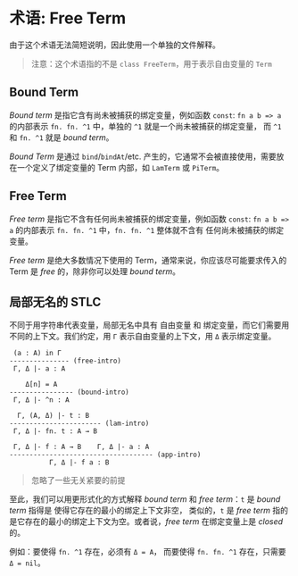 # 术语: Free Term

由于这个术语无法简短说明，因此使用一个单独的文件解释。

> 注意：这个术语指的不是 `class FreeTerm`，用于表示自由变量的 `Term`

## Bound Term

_Bound term_ 是指它含有尚未被捕获的绑定变量，例如函数 `const`: `fn a b => a` 的内部表示 `fn. fn. ^1` 中，单独的 `^1`
就是一个尚未被捕获的绑定变量，
而 `^1` 和 `fn. ^1` 就是 _bound term_。

_Bound Term_ 是通过 `bind`/`bindAt`/etc. 产生的，它通常不会被直接使用，需要放在一个定义了绑定变量的 Term 内部，如 `LamTerm`
或 `PiTerm`。

## Free Term

_Free term_ 是指它不含有任何尚未被捕获的绑定变量，例如函数 `const`: `fn a b => a` 的内部表示 `fn. fn. ^1` 中，`fn. fn. ^1`
整体就不含有
任何尚未被捕获的绑定变量。

_Free term_ 是绝大多数情况下使用的 Term，通常来说，你应该尽可能要求传入的 Term 是 _free_ 的，除非你可以处理 _bound term_。

## 局部无名的 STLC

不同于用字符串代表变量，局部无名中具有 自由变量 和 绑定变量，而它们需要用不同的上下文。我们约定，用 `Γ` 表示自由变量的上下文，用
`Δ` 表示绑定变量。

```
 (a : A) in Γ
--------------- (free-intro)
 Γ, Δ |- a : A
 
    Δ[n] = A
---------------- (bound-intro)
 Γ, Δ |- ^n : A
 
  Γ, (A, Δ) |- t : B
----------------------- (lam-intro)
 Γ, Δ |- fn. t : A → B
 
 Γ, Δ |- f : A → B    Γ, Δ |- a : A
------------------------------------ (app-intro)
          Γ, Δ |- f a : B 
```

> 忽略了一些无关紧要的前提

至此，我们可以用更形式化的方式解释 _bound term_ 和 _free term_：`t` 是 _bound term_ 指得是 使得它存在的最小的绑定上下文非空，
类似的，`t` 是 _free term_ 指的是它存在的最小的绑定上下文为空。或者说，_free term_ 在绑定变量上是 _closed_ 的。

例如：要使得 `fn. ^1` 存在，必须有 `Δ = A`， 而要使得 `fn. fn. ^1` 存在，只需要 `Δ = nil`。

